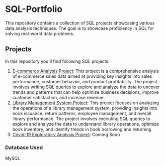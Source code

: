 # SQL-Portfolio
This repository contains a collection of SQL projects showcasing various data analysis techniques. The goal is to showcase proficiency in SQL for solving real-world data problems.
## Projects
In this repository you'll find following SQL projects:
1. [E-commerce Analysis Project](E-commerce-analysis): This project is a comprehensive analysis of e-commerce sales data aimed at providing key insights into sales performance, customer behavior, and product profitability. The project involves writing SQL queries to explore and analyze the data to uncover trends and patterns that can help optimize business decisions, improve customer satisfaction, and increase revenue.
2. [Library Management System Project](Library-Management-System-Analysis): This project focuses on analyzing the operations of a library management system, providing insights into book issuance, return patterns, employee management, and overall library performance. The project involves executing SQL queries to explore and analyze the data to understand library operations, optimize book inventory, and identify trends in book borrowing and returning.
3. [Covid-19 Exploratory Analysis Project](#): Coming Soon
### Database Used
MySQL


